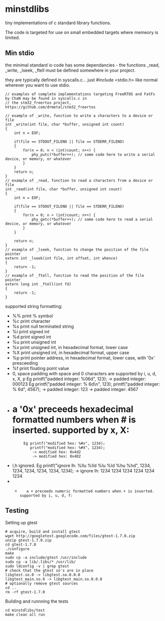 minstdlibs
==========

tiny implementations of c standard library functions.

The code is targeted for use on small embedded targets where memeory is limited.

Min stdio
---------

the minimal standard io code has some dependancies - the functions _read, _write, _lseek, _ftell 
must be defined somewhere in your project.

they are typically defined in syscalls.c... just #include <stdio.h> like normal wherever you want to use stdio.

````
// examples of complete implementations targeting FreeRTOS and FatFs by ChaN may be found in syscalls.c in
// the stm32_freertos project, https://github.com/drmetal/stm32_freertos

// example of _write, function to write a characters to a device or file
int _write(int file, char *buffer, unsigned int count)
{
	int n = EOF;

	if(file == STDOUT_FILENO || file == STDERR_FILENO)
	{
		for(n = 0; n < (int)count; n++) {
			phy_putc(*buffer++); // some code here to write a serial device, or memory, or whatever
		}
	}
	return n;
}
// example of _read, function to read a characters from a device or file
int _read(int file, char *buffer, unsigned int count)
{
	int n = EOF;

	if(file == STDOUT_FILENO || file == STDERR_FILENO)
	{
		for(n = 0; n < (int)count; n++) {
			phy_getc(*buffer++); // some code here to read a serial device, or memory, or whatever
		}
	}

	return n;
}
// example of _lseek, function to change the position of the file pointer
extern int _lseek(int file, int offset, int whence)
{
	return -1;
}
// example of _ftell, function to read the position of the file pointer
extern long int _ftell(int fd)
{
	return -1;
}

````

supported string formatting:

 - %%		print % symbol
 - %c		print character
 - %s		print null terminated string
 - %i		print signed int
 - %d		print signed int
 - %u		print unsigned int
 - %x		print unsigned int, in hexadecimal format, lower case
 - %X		print unsigned int, in hexadecimal format, upper case
 - %p		print pointer address, in hexadecimal format, lower case, with '0x' presceeding
 - %f		print floating point value
 - 0, space	padding with space and 0 characters are supported by i, u, d, x, X, p
			Eg printf("padded integer: %06d", 123);
				-> padded integer: 000123
			Eg printf("padded integer: % 6d\n", 123);
			   printf("padded integer: % 6d", 4567);
				-> padded integer:    123
				-> padded integer:   4567
 - #     	a '0x' preceeds hexadecimal formatted numbers when # is inserted. supported by x, X:
			Eg printf("modified hex: %#x", 1234);
			   printf("modified hex: %#X", 1234);
				-> modified hex: 0x4d2
				-> modified hex: 0x4D2
 - l,h		ignored.
			Eg printf("ignore lh: %llu %lld %lu %ld %hu %hd", 1234, 1234, 1234, 1234, 1234, 1234);
				-> ignore lh: 1234 1234 1234 1234 1234 1234
 - +		a + preceeds numeric formatted numbers when + is inserted. supported by i, u, d, f:



Testing
-------

Setting up gtest

```
# acquire, build and install gtest
wget http://googletest.googlecode.com/files/gtest-1.7.0.zip
unzip gtest-1.7.0.zip
cd gtest-1.7.0
./configure
make
sudo cp -a include/gtest /usr/include
sudo cp -a lib/.libs/* /usr/lib/
sudo ldconfig -v | grep gtest
# check that the gtest so's are in place
libgtest.so.0 -> libgtest.so.0.0.0
libgtest_main.so.0 -> libgtest_main.so.0.0.0
# optionally remove gtest sources
cd ..
rm -rf gtest-1.7.0

```

Building and runnning the tests

```
cd minstdlibs/test
make clean all run
```
